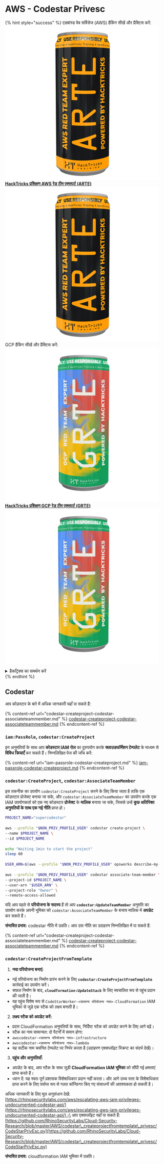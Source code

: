 # AWS - Codestar Privesc

{% hint style="success" %}
एडबांस्ड वेब सर्विसेज (AWS) हैकिंग सीखें और प्रैक्टिस करें:<img src="/.gitbook/assets/image.png" alt="" data-size="line">[**HackTricks प्रशिक्षण AWS रेड टीम एक्सपर्ट (ARTE)**](https://training.hacktricks.xyz/courses/arte)<img src="/.gitbook/assets/image.png" alt="" data-size="line">\
GCP हैकिंग सीखें और प्रैक्टिस करें: <img src="/.gitbook/assets/image (2).png" alt="" data-size="line">[**HackTricks प्रशिक्षण GCP रेड टीम एक्सपर्ट (GRTE)**<img src="/.gitbook/assets/image (2).png" alt="" data-size="line">](https://training.hacktricks.xyz/courses/grte)

<details>

<summary>हैकट्रिक्स का समर्थन करें</summary>

* [**सब्सक्रिप्शन प्लान**](https://github.com/sponsors/carlospolop) की जाँच करें!
* **शामिल हों** 💬 [**डिस्कॉर्ड समूह**](https://discord.gg/hRep4RUj7f) या [**टेलीग्राम समूह**](https://t.me/peass) या हमें **ट्विटर** 🐦 [**@hacktricks\_live**](https://twitter.com/hacktricks\_live)** पर **फॉलो** करें।
* **हैकिंग ट्रिक्स साझा करें, PRs सबमिट करके** [**HackTricks**](https://github.com/carlospolop/hacktricks) और [**HackTricks Cloud**](https://github.com/carlospolop/hacktricks-cloud) github रेपो में।

</details>
{% endhint %}

## Codestar

आप कोडस्टार के बारे में अधिक जानकारी यहाँ पा सकते हैं:

{% content-ref url="codestar-createproject-codestar-associateteammember.md" %}
[codestar-createproject-codestar-associateteammember.md](codestar-createproject-codestar-associateteammember.md)
{% endcontent-ref %}

### `iam:PassRole`, `codestar:CreateProject`

इन अनुमतियों के साथ आप **कोडस्टार IAM रोल** का दुरुपयोग करके **क्लाउडफॉर्मेशन टेम्पलेट** के माध्यम से **विविध क्रियाएँ** कर सकते हैं। निम्नलिखित पेज की जाँच करें:

{% content-ref url="iam-passrole-codestar-createproject.md" %}
[iam-passrole-codestar-createproject.md](iam-passrole-codestar-createproject.md)
{% endcontent-ref %}

### `codestar:CreateProject`, `codestar:AssociateTeamMember`

इस तकनीक का उपयोग `codestar:CreateProject` करने के लिए किया जाता है ताकि एक कोडस्टार प्रोजेक्ट बनाया जा सके, और `codestar:AssociateTeamMember` का उपयोग करके एक IAM उपयोगकर्ता को एक नए कोडस्टार **प्रोजेक्ट** के **मालिक** बनाया जा सके, जिससे उन्हें **कुछ अतिरिक्त अनुमतियों के साथ एक नई नीति** प्राप्त हो।
```bash
PROJECT_NAME="supercodestar"

aws --profile "$NON_PRIV_PROFILE_USER" codestar create-project \
--name $PROJECT_NAME \
--id $PROJECT_NAME

echo "Waiting 1min to start the project"
sleep 60

USER_ARN=$(aws --profile "$NON_PRIV_PROFILE_USER" opsworks describe-my-user-profile | jq .UserProfile.IamUserArn | tr -d '"')

aws --profile "$NON_PRIV_PROFILE_USER" codestar associate-team-member \
--project-id $PROJECT_NAME \
--user-arn "$USER_ARN" \
--project-role "Owner" \
--remote-access-allowed
```
यदि आप पहले से **परियोजना के सदस्य** हैं तो आप **`codestar:UpdateTeamMember`** अनुमति का उपयोग करके अपनी भूमिका को `codestar:AssociateTeamMember` के बजाय मालिक में **अपडेट** कर सकते हैं।

**संभावित प्रभाव:** codestar नीति में उन्नति। आप उस नीति का उदाहरण निम्नलिखित में पा सकते हैं:

{% content-ref url="codestar-createproject-codestar-associateteammember.md" %}
[codestar-createproject-codestar-associateteammember.md](codestar-createproject-codestar-associateteammember.md)
{% endcontent-ref %}

### `codestar:CreateProjectFromTemplate`

1. **नया परियोजना बनाएं:**
- नई परियोजना का निर्माण प्रारंभ करने के लिए **`codestar:CreateProjectFromTemplate`** कार्रवाई का उपयोग करें।
- सफल निर्माण के बाद, **`cloudformation:UpdateStack`** के लिए स्वचालित रूप से पहुंच प्रदान की जाती है।
- यह पहुंच विशेष रूप से `CodeStarWorker-<सामान्य परियोजना नाम>-CloudFormation` IAM भूमिका से जुड़े एक स्टैक को लक्ष्य बनाती है।

2. **लक्ष्य स्टैक को अपडेट करें:**
- प्रदत्त CloudFormation अनुमतियों के साथ, निर्दिष्ट स्टैक को अपडेट करने के लिए आगे बढ़ें।
- स्टैक का नाम सामान्यत: दो पैटर्नों में समान होगा:
- `awscodestar-<सामान्य परियोजना नाम>-infrastructure`
- `awscodestar-<सामान्य परियोजना नाम>-lambda`
- यह सटीक नाम चयनित टेम्पलेट पर निर्भर करता है (उदाहरण एक्सप्लॉइट स्क्रिप्ट का संदर्भ देखें)।

3. **पहुंच और अनुमतियाँ:**
- अपडेट के बाद, आप स्टैक के साथ जुड़ी **CloudFormation IAM भूमिका** को सौंपी गई क्षमताएं प्राप्त करते हैं।
- ध्यान दें: यह स्वतः पूर्ण प्रशासक विशेषाधिकार प्रदान नहीं करता। और आगे उच्च स्तर के विशेषाधिकार प्राप्त करने के लिए पर्याप्त रूप से गलत कॉन्फ़िगर किए गए संसाधनों की आवश्यकता हो सकती है।

अधिक जानकारी के लिए मूल अनुसंधान देखें: [https://rhinosecuritylabs.com/aws/escalating-aws-iam-privileges-undocumented-codestar-api/](https://rhinosecuritylabs.com/aws/escalating-aws-iam-privileges-undocumented-codestar-api/)।\
आप एक्सप्लॉइट यहाँ पा सकते हैं: [https://github.com/RhinoSecurityLabs/Cloud-Security-Research/blob/master/AWS/codestar\_createprojectfromtemplate\_privesc/CodeStarPrivEsc.py](https://github.com/RhinoSecurityLabs/Cloud-Security-Research/blob/master/AWS/codestar\_createprojectfromtemplate\_privesc/CodeStarPrivEsc.py)

**संभावित प्रभाव:** cloudformation IAM भूमिका में उन्नति।
